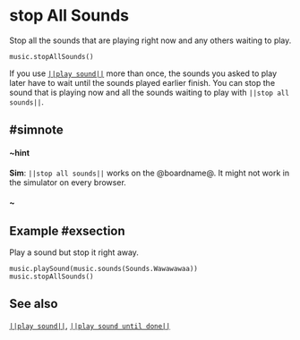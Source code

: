 # stop All Sounds

Stop all the sounds that are playing right now and any others waiting to play.

```sig
music.stopAllSounds()
```

If you use [``||play sound||``](/reference/music/play-sound) more than once, the sounds you asked to play later
have to wait until the sounds played earlier finish. You can stop the sound that is playing now and all the
sounds waiting to play with ``||stop all sounds||``.

## #simnote
#### ~hint
**Sim**: ``||stop all sounds||`` works on the @boardname@. It might not work in the simulator on every browser.
#### ~

## Example #exsection

Play a sound but stop it right away.

```blocks
music.playSound(music.sounds(Sounds.Wawawawaa))
music.stopAllSounds()
```

## See also

[``||play sound||``](/reference/music/play-sound), [``||play sound until done||``](/reference/music/play-sound-until-done)

